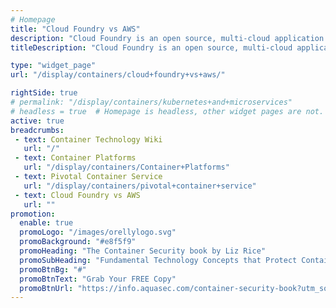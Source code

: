 ```yaml
---
# Homepage
title: "Cloud Foundry vs AWS"
description: "Cloud Foundry is an open source, multi-cloud application platform as a service governed by the Cloud Foundry Foundation.  AWS platform is developed with a combination of infrastructure as a service (IaaS), platform as a service (PaaS) and packaged software as a service (SaaS) offerings. This page gather resources about the features of both platforms and the differences between them, and how to deploy Cloud Foundry on AWS."
titleDescription: "Cloud Foundry is an open source, multi-cloud application platform as a service governed by the Cloud Foundry Foundation.  AWS platform is developed with a combination of infrastructure as a service (IaaS), platform as a service (PaaS) and packaged software as a service (SaaS) offerings. This page gather resources about the features of both platforms and the differences between them, and how to deploy Cloud Foundry on AWS." 

type: "widget_page"
url: "/display/containers/cloud+foundry+vs+aws/" 

rightSide: true 
# permalink: "/display/containers/kubernetes+and+microservices"
# headless = true  # Homepage is headless, other widget pages are not.
active: true
breadcrumbs:
 - text: Container Technology Wiki
   url: "/"
 - text: Container Platforms
   url: "/display/containers/Container+Platforms"
 - text: Pivotal Container Service
   url: "/display/containers/pivotal+container+service"
 - text: Cloud Foundry vs AWS
   url: ""
promotion:
  enable: true
  promoLogo: "/images/orellylogo.svg"
  promoBackground: "#e8f5f9"
  promoHeading: "The Container Security book by Liz Rice"
  promoSubHeading: "Fundamental Technology Concepts that Protect Containerized Applications"
  promoBtnBg: "#"
  promoBtnText: "Grab Your FREE Copy"
  promoBtnUrl: "https://info.aquasec.com/container-security-book?utm_source=wiki"
---
```


